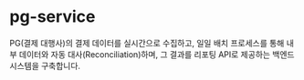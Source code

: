 # pg-service
PG(결제 대행사)의 결제 데이터를 실시간으로 수집하고, 일일 배치 프로세스를 통해 내부 데이터와 자동 대사(Reconciliation)하며, 그 결과를 리포팅 API로 제공하는 백엔드 시스템을 구축합니다.
